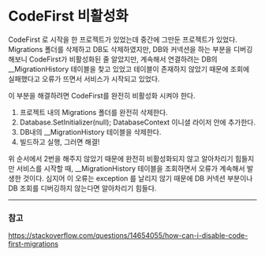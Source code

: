 # CodeFirst 비활성화

CodeFirst 로 시작을 한 프로젝트가 있었는데 중간에 그만둔 프로젝트가 있었다.
Migrations 폴더를 삭제하고 DB도 삭제하였지만, DB와 커넥션을 하는 부분을 디버깅해보니 CodeFirst가 비활성화된 줄 알았지만,
계속해서 연결하려는 DB의 __MigrationHistory 테이블을 찾고 있었고 테이블이 존재하지 않았기 때문에 조회에 실패했다고 오류가 뜨면서 서비스가 시작되고 있었다.

이 부분을 해결하려면 CodeFirst를 완전히 비활성화 시켜야 한다.

1. 프로젝트 내의 Migrations 폴더를 완전히 삭제한다.
2. Database.SetInitializer<DatabaseContext>(null); DatabaseContext 이니셜 라이저 안에 추가한다.
3. DB내의 __MigrationHistory 테이블을 삭제한다.
4. 빌드하고 실행, 그러면 해결!

위 순서에서 2번을 해주지 않았기 때문에 완전히 비활성화되지 않고 알아차리기 힘들지만 서비스를 시작할 때, __MigrationHistory 테이블을 조회하면서 오류가 계속해서 발생한 것이다. 심지어 이 오류는 exception 를 날리지 않기 때문에 DB 커넥션 부분이나 DB 조회를 디버깅하지 않는다면 알아차리기 힘들다.

---
### 참고
https://stackoverflow.com/questions/14654055/how-can-i-disable-code-first-migrations